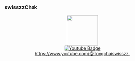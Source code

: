 ### swisszzChak
<div id="header" align="center">
  <img src="https://media1.tenor.com/m/bfOEyTxwK40AAAAC/work-computer.gif" width="100"/>
  <div id="badges">
  <a href="https://www.youtube.com/@Tongchaiswisszz" target=_blank">
    <img src="https://img.shields.io/badge/YouTube-red?style=for-the-badge&logo=youtube&logoColor=white" alt="Youtube Badge"/>
  </a>
  <div id="badges">
  <a href="[your-linkedin-URL](https://www.youtube.com/@Tongchaiswisszz)">https://www.youtube.com/@Tongchaiswisszz
    <img src="https://komarev.com/ghpvc/?username=swisszzChak&style=flat-square&color=blue" alt=""/>
</div>
